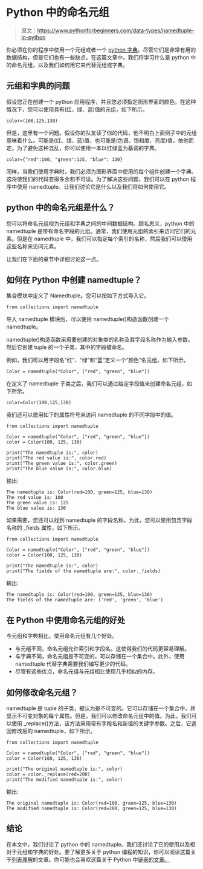 # Python 中的命名元组

> 原文：<https://www.pythonforbeginners.com/data-types/namedtuple-in-python>

你必须在你的程序中使用一个元组或者一个 [python 字典](https://www.pythonforbeginners.com/dictionary/how-to-use-dictionaries-in-python/)。尽管它们是非常有用的数据结构，但是它们也有一些缺点。在这篇文章中，我们将学习什么是 python 中的命名元组，以及我们如何用它来代替元组或字典。

## 元组和字典的问题

假设您正在创建一个 python 应用程序，并且您必须指定图形界面的颜色。在这种情况下，您可以使用具有(红、绿、蓝)值的元组，如下所示。

```
color=(100,125,130)
```

但是，这里有一个问题。假设你的队友读了你的代码，他不明白上面例子中的元组意味着什么。可能是(红、绿、蓝)值，也可能是(色调、饱和度、亮度)值，依他而定。为了避免这种混乱，你可以使用一本以红绿蓝为基调的字典。

```
color={"red":100, "green":125, "blue": 130}
```

同样，当我们使用字典时，我们必须为图形界面中使用的每个组件创建一个字典。这将使我们的代码变得多余和不可读。为了解决这些问题，我们可以在 python 程序中使用 namedtuple。让我们讨论它是什么以及我们将如何使用它。

## python 中的命名元组是什么？

您可以将命名元组视为元组和字典之间的中间数据结构。顾名思义，python 中的 namedtuple 是带有命名字段的元组。通常，我们使用元组的索引来访问它们的元素。但是在 namedtuple 中，我们可以指定每个索引的名称，然后我们可以使用这些名称来访问元素。

让我们在下面的章节中详细讨论这一点。

## 如何在 Python 中创建 namedtuple？

集合模块中定义了 Namedtuple。您可以按如下方式导入它。

```
from collections import namedtuple
```

导入 namedtuple 模块后，可以使用 namedtuple()构造函数创建一个 namedtuple。

namedtuple()构造函数采用要创建的对象类的名称及其字段名称作为输入参数。然后它创建 tuple 的一个子类，其中的字段被命名。

例如，我们可以用字段名“红”、“绿”和“蓝”定义一个“颜色”名元组，如下所示。

```
Color = namedtuple("Color", ["red", "green", "blue"])
```

在定义了 namedtuple 子类之后，我们可以通过给定字段值来创建命名元组，如下所示。

```
color=Color(100,125,130)
```

我们还可以使用如下的属性符号来访问 namedtuple 的不同字段中的值。

```
from collections import namedtuple

Color = namedtuple("Color", ["red", "green", "blue"])
color = Color(100, 125, 130)

print("The namedtuple is:", color)
print("The red value is:", color.red)
print("The green value is:", color.green)
print("The blue value is:", color.blue) 
```

输出:

```
The namedtuple is: Color(red=100, green=125, blue=130)
The red value is: 100
The green value is: 125
The blue value is: 130
```

如果需要，您还可以找到 namedtuple 的字段名称。为此，您可以使用包含字段名称的 _fields 属性，如下所示。

```
from collections import namedtuple

Color = namedtuple("Color", ["red", "green", "blue"])
color = Color(100, 125, 130)

print("The namedtuple is:", color)
print("The fields of the namedtuple are:", color._fields)
```

输出:

```
The namedtuple is: Color(red=100, green=125, blue=130)
The fields of the namedtuple are: ('red', 'green', 'blue')
```

## 在 Python 中使用命名元组的好处

与元组和字典相比，使用命名元组有几个好处。

*   与元组不同，命名元组允许索引和字段名。这使得我们的代码更容易理解。
*   与字典不同，命名元组是不可变的，可以存储在一个集合中。此外，使用 namedtuple 代替字典需要我们编写更少的代码。
*   尽管有这些优点，命名元组与元组相比使用几乎相似的内存。

## 如何修改命名元组？

namedtuple 是 tuple 的子类，被认为是不可变的。它可以存储在一个集合中，并显示不可变对象的每个属性。但是，我们可以修改命名元组中的值。为此，我们可以使用 _replace()方法，该方法采用带有字段名和新值的关键字参数。之后，它返回修改后的 namedtuple，如下所示。

```
from collections import namedtuple

Color = namedtuple("Color", ["red", "green", "blue"])
color = Color(100, 125, 130)

print("The original namedtuple is:", color)
color = color._replace(red=200)
print("The modified namedtuple is:", color) 
```

输出:

```
The original namedtuple is: Color(red=100, green=125, blue=130)
The modified namedtuple is: Color(red=200, green=125, blue=130) 
```

## 结论

在本文中，我们讨论了 python 中的 namedtuple。我们还讨论了它的使用以及相对于元组和字典的好处。要了解更多关于 python 编程的知识，你可以阅读这篇关于[列表理解](https://www.pythonforbeginners.com/basics/list-comprehensions-in-python)的文章。你可能也会喜欢这篇关于 Python 中[链表的文章。](https://www.pythonforbeginners.com/lists/linked-list-in-python)
